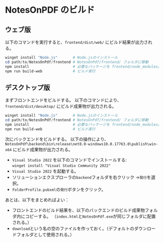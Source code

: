 # NotesOnPDF のビルド

## ウェブ版

以下のコマンドを実行すると、`frontend/dist/web/` にビルド結果が出力される。

```powershell
winget install "Node.js"       # Node.jsのインストール
cd path/to/NotesOnPdf/frontend # NotesOnPdf/frontend/ フォルダに移動
npm install                    # 必要なパッケージを frontend/node_modules/ にインストール
npm run build-web              # ビルド実行
```

## デスクトップ版

まずフロントエンドをビルドする。
以下のコマンドにより、`frontend/dist/desuktop/` にビルド成果物が出力される。

```powershell
winget install "Node.js"       # Node.jsのインストール
cd path/to/NotesOnPdf/frontend # NotesOnPdf/frontend/ フォルダに移動
npm install                    # 必要なパッケージを frontend/node_modules/ にインストール
npm run build-web              # ビルド実行
```

次にバックエンドをビルドする。
以下の操作により、`NotesOnPdf\backend\bin\release\net8.0-windows10.0.17763.0\publish\win-x64` にビルド成果物が出力される。

- `Visual Studio 2022` を以下のコマンドでインストールする:  
  `winget install "Visual Studio Community 2022"`
- `Visual Studio 2022` を起動する。
- ソリューションエクスプローラの`backend`フォルダを右クリック →`発行`を選択。
- `FolderProfile.pubxml`の`発行`ボタンをクリック。

あとは、以下をまとめればよい：
- フロントエンドのビルド結果を、以下のバックエンドのビルド成果物フォルダ内にコピーする。
（`index.html`と`NotesOnPdf.exe`が同じフォルダに配置される。）
- `download`という名の空のファイルを作っておく。（デフォルトのダウンロードフォルダとして使用される。）
